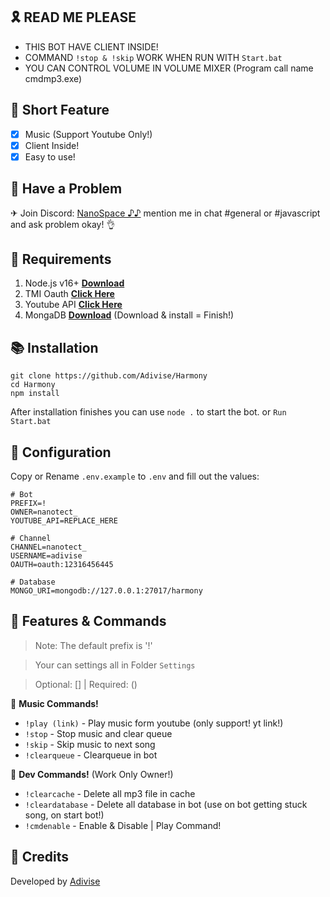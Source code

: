 ## 🎗 READ ME PLEASE
- THIS BOT HAVE CLIENT INSIDE!
- COMMAND `!stop & !skip` WORK WHEN RUN WITH `Start.bat`
- YOU CAN CONTROL VOLUME IN VOLUME MIXER (Program call name cmdmp3.exe)

## 📑 Short Feature
- [x] Music (Support Youtube Only!)
- [x] Client Inside!
- [x] Easy to use!

## 🚨 Have a Problem

✈ Join Discord:  [NanoSpace ♪♪](https://discord.gg/SNG3dh3MbR)
   mention me in chat #general or #javascript and ask problem okay! 👌

## 📎 Requirements

1. Node.js v16+ **[Download](https://nodejs.org/en/download/)**
2. TMI Oauth **[Click Here](https://twitchapps.com/tmi/)**
4. Youtube API **[Click Here](https://console.developers.google.com/apis/library)**
3. MongaDB **[Download](https://www.mongodb.com/try/download/community)** (Download & install = Finish!)

## 📚 Installation

```
git clone https://github.com/Adivise/Harmony
cd Harmony
npm install
```

After installation finishes you can use `node .` to start the bot. or `Run Start.bat`

## 📄 Configuration

Copy or Rename `.env.example` to `.env` and fill out the values:

```.env
# Bot
PREFIX=!
OWNER=nanotect_
YOUTUBE_API=REPLACE_HERE

# Channel
CHANNEL=nanotect_
USERNAME=adivise
OAUTH=oauth:12316456445

# Database
MONGO_URI=mongodb://127.0.0.1:27017/harmony
```

## 🔩 Features & Commands

> Note: The default prefix is '!'

> Your can settings all in Folder `Settings`

> Optional: [] | Required: ()

💫 **Music Commands!** 
- `!play (link)` - Play music form youtube (only support! yt link!)
- `!stop` - Stop music and clear queue
- `!skip` - Skip music to next song
- `!clearqueue` - Clearqueue in bot

🤖 **Dev Commands!** (Work Only Owner!)
- `!clearcache` - Delete all mp3 file in cache  
- `!cleardatabase` - Delete all database in bot (use on bot getting stuck song, on start bot!) 
- `!cmdenable` - Enable & Disable | Play Command!


## 📝 Credits
Developed by [Adivise](https://github.com/Adivise)
